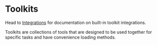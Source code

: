 # Toolkits

Head to [Integrations](/docs/integrations/toolkits/) for documentation on built-in toolkit integrations.

Toolkits are collections of tools that are designed to be used together for specific tasks and have convenience loading methods.
